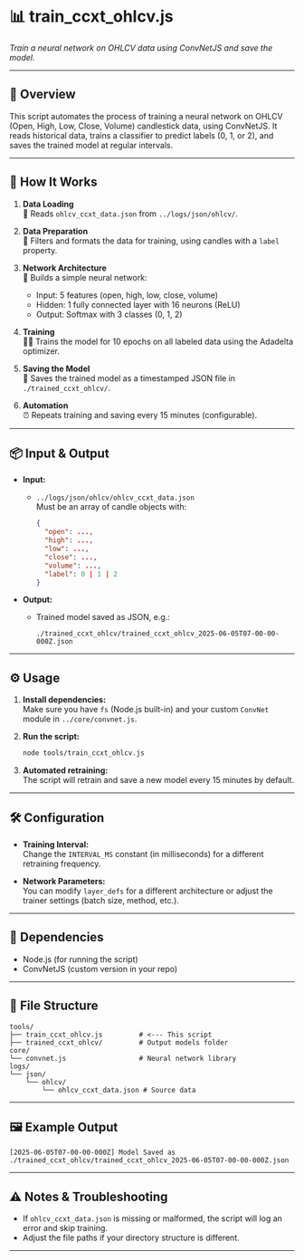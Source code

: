 # 📊 train_ccxt_ohlcv.js  
*Train a neural network on OHLCV data using ConvNetJS and save the model.*

---

## 📝 Overview

This script automates the process of training a neural network on OHLCV (Open, High, Low, Close, Volume) candlestick data, using ConvNetJS. It reads historical data, trains a classifier to predict labels (0, 1, or 2), and saves the trained model at regular intervals.

---

## 🚀 How It Works

1. **Data Loading**  
   📂 Reads `ohlcv_ccxt_data.json` from `../logs/json/ohlcv/`.

2. **Data Preparation**  
   🔄 Filters and formats the data for training, using candles with a `label` property.

3. **Network Architecture**  
   🧠 Builds a simple neural network:
   - Input: 5 features (open, high, low, close, volume)
   - Hidden: 1 fully connected layer with 16 neurons (ReLU)
   - Output: Softmax with 3 classes (0, 1, 2)

4. **Training**  
   🏋️‍♂️ Trains the model for 10 epochs on all labeled data using the Adadelta optimizer.

5. **Saving the Model**  
   💾 Saves the trained model as a timestamped JSON file in `./trained_ccxt_ohlcv/`.

6. **Automation**  
   ⏰ Repeats training and saving every 15 minutes (configurable).

---

## 📦 Input & Output

- **Input:**  
  - `../logs/json/ohlcv/ohlcv_ccxt_data.json`  
    Must be an array of candle objects with:
    ```json
    {
      "open": ...,
      "high": ...,
      "low": ...,
      "close": ...,
      "volume": ...,
      "label": 0 | 1 | 2
    }
    ```

- **Output:**  
  - Trained model saved as JSON, e.g.:  
    ```
    ./trained_ccxt_ohlcv/trained_ccxt_ohlcv_2025-06-05T07-00-00-000Z.json
    ```

---

## ⚙️ Usage

1. **Install dependencies:**  
   Make sure you have `fs` (Node.js built-in) and your custom `ConvNet` module in `../core/convnet.js`.

2. **Run the script:**  
   ```bash
   node tools/train_ccxt_ohlcv.js
   ```

3. **Automated retraining:**  
   The script will retrain and save a new model every 15 minutes by default.

---

## 🛠️ Configuration

- **Training Interval:**  
  Change the `INTERVAL_MS` constant (in milliseconds) for a different retraining frequency.

- **Network Parameters:**  
  You can modify `layer_defs` for a different architecture or adjust the trainer settings (batch size, method, etc.).

---

## 🧩 Dependencies

- Node.js (for running the script)
- ConvNetJS (custom version in your repo)

---

## 📁 File Structure

```
tools/
├── train_ccxt_ohlcv.js         # <--- This script
├── trained_ccxt_ohlcv/         # Output models folder
core/
└── convnet.js                  # Neural network library
logs/
└── json/
    └── ohlcv/
        └── ohlcv_ccxt_data.json # Source data
```

---

## 🖼️ Example Output

```
[2025-06-05T07-00-00-000Z] Model Saved as ./trained_ccxt_ohlcv/trained_ccxt_ohlcv_2025-06-05T07-00-00-000Z.json
```

---

## ⚠️ Notes & Troubleshooting

- If `ohlcv_ccxt_data.json` is missing or malformed, the script will log an error and skip training.
- Adjust the file paths if your directory structure is different.

---
